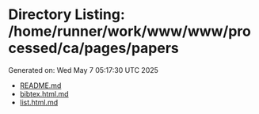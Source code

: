 # Directory Listing: /home/runner/work/www/www/processed/ca/pages/papers
Generated on: Wed May  7 05:17:30 UTC 2025

- [README.md](README.md)
- [bibtex.html.md](bibtex.html.md)
- [list.html.md](list.html.md)
